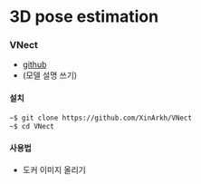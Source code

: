 # 3D pose estimation
### VNect
* [github](https://github.com/XinArkh/VNect)
* (모델 설명 쓰기)

#### 설치

```bash
~$ git clone https://github.com/XinArkh/VNect
~$ cd VNect
```

#### 사용법

- 도커 이미지 올리기
